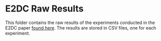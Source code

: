 # E2DC Raw Results

This folder contains the raw results of the experiments conducted in the E2DC paper [found here](https://dl.acm.org/doi/10.1145/3632775.3662830). The results are stored in CSV files, one for each experiment.
